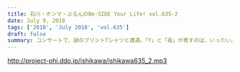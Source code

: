 ```yaml
---
title: 石川・ホンマ・ぶるんのBe-SIDE Your Life! vol.635-2
date: July 9, 2018
tags: ['2018', 'July 2018', 'vol.635']
draft: false
summary: コンサートで、謎のプリントTシャツと遭遇。「Y」と「高」が表すのは、いったい。。。KAGAWA
---
```


http://project-phi.ddo.jp/ishikawa/ishikawa635_2.mp3